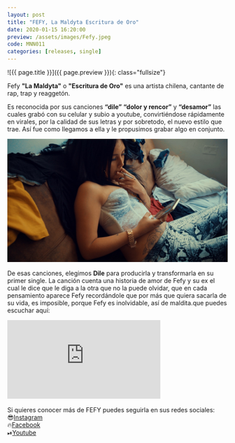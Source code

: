 ```yaml
---
layout: post
title: "FEFY, La Maldyta Escritura de Oro"
date: 2020-01-15 16:20:00
preview: /assets/images/Fefy.jpeg
code: MNN011
categories: [releases, single]
---
```


![{{ page.title }}]({{ page.preview }}){: class="fullsize"}

Fefy **"La Maldyta"** o **"Escritura de Oro"** es una artista chilena, cantante de rap, trap y reaggetón.

Es reconocida por sus canciones **“dile”** **“dolor y rencor”** y **“desamor”** las cuales grabó con su celular y subio a youtube, convirtiéndose rápidamente en virales, por la calidad de sus letras y por sobretodo, el nuevo estilo que trae. Así fue como llegamos a ella y le propusimos grabar algo en conjunto.

![ff](/assets/images/Fefy1.jpeg)

De esas canciones, elegimos **Dile** para producirla y transformarla en su primer single. La canción cuenta una historia de amor de Fefy y su ex el cual le dice que le diga a la otra  que no la puede olvidar, que en cada pensamiento aparece Fefy recordándole que por más que quiera sacarla de su vida, es imposible, porque Fefy es inolvidable, así de maldita.que puedes escuchar aquí:

<iframe src="https://open.spotify.com/embed/album/5NE8nPG7fLOQ9XKWSpcDgC" width="350" height="180" frameborder="0" allowtransparency="true" allow="encrypted-media"></iframe>

Si quieres conocer más de FEFY puedes seguirla en sus redes sociales:
<br>😎[Instagram](https://www.instagram.com/fefyvisser/)
<br>🔥[Facebook](https://www.facebook.com/Fefy-La-Escritura-de-Oro-794632774060544/)
<br>⏯[Youtube](https://www.youtube.com/channel/UCBtOIBrzoJFp0yAQxkKTDxA)
